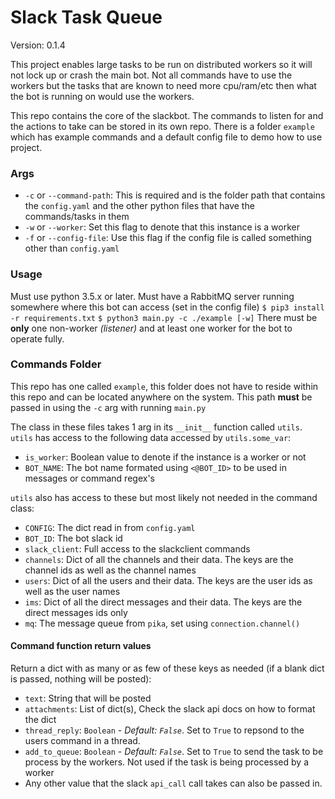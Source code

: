 # Slack Task Queue

Version: 0.1.4

This project enables large tasks to be run on distributed workers so it will not lock up or crash the main bot. Not all commands have to use the workers but the tasks that are known to need more cpu/ram/etc then what the bot is running on would use the workers.

This repo contains the core of the slackbot. The commands to listen for and the actions to take can be stored in its own repo. There is a folder `example` which has example commands and a default config file to demo how to use project.

### Args
- `-c` or `--command-path`: This is required and is the folder path that contains the `config.yaml` and the other python files that have the commands/tasks in them
- `-w` or `--worker`: Set this flag to denote that this instance is a worker
- `-f` or `--config-file`: Use this flag if the config file is called something other than `config.yaml`


### Usage
Must use python 3.5.x or later.
Must have a RabbitMQ server running somewhere where this bot can access (set in the config file)
`$ pip3 install -r requirements.txt`
`$ python3 main.py -c ./example [-w]`
There must be **only** one non-worker _(listener)_ and at least one worker for the bot to operate fully.

### Commands Folder
This repo has one called `example`, this folder does not have to reside within this repo and can be located anywhere on the system. This path **must** be passed in using the `-c` arg with running `main.py`

The class in these files takes 1 arg in its `__init__` function called `utils`.
`utils` has access to the following data accessed by `utils.some_var`:
- `is_worker`: Boolean value to denote if the instance is a worker or not
- `BOT_NAME`: The bot name formated using `<@BOT_ID>` to be used in messages or command regex's

`utils` also has access to these but most likely not needed in the command class:
- `CONFIG`: The dict read in from `config.yaml`
- `BOT_ID`: The bot slack id
- `slack_client`: Full access to the slackclient commands
- `channels`: Dict of all the channels and their data. The keys are the channel ids as well as the channel names
- `users`: Dict of all the users and their data. The keys are the user ids as well as the user names
- `ims`: Dict of all the direct messages and their data. The keys are the direct messages ids only
- `mq`: The message queue from `pika`, set using `connection.channel()`


#### Command function return values
Return a dict with as many or as few of these keys as needed (if a blank dict is passed, nothing will be posted):
- `text`: String that will be posted
- `attachments`: List of dict(s), Check the slack api docs on how to format the dict
- `thread_reply`: `Boolean` - _Default: `False`_. Set to `True` to repsond to the users command in a thread.
- `add_to_queue`: `Boolean` - _Default: `False`_. Set to `True` to send the task to be process by the workers. Not used if the task is being processed by a worker
- Any other value that the slack `api_call` call takes can also be passed in.
